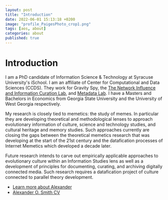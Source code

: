```yaml
---
layout: post
title: "Introduction"
date: 2022-06-01 15:13:18 +0200
image: "profile_PaigesPhoto_crop1.png"
tags: [aos, about]
categories: about
published: true
---
```


# Introduction

I am a PhD candidate of Information Science & Technology at Syracuse University's iSchool. I am an affiliate of Center for Computational and Data Sciences (CCDS). They work for Gravity Spy, the [The Network Influence and Information Curation Lab](https://ischool.syr.edu/research/network-influence-and-information-curation-lab/), and [Metadata Lab](https://ischool.syr.edu/research/metadata-lab/). I have a Masters and Bachelors in Economics from Georgia State University and the University of West Georgia respectively.

My research is closely tied to memetics: the study of memes. In particular they are developing theoretical and methodological lenses to approach evolutionary information of culture, science and technology studies, and cultural heritage and memory studies. Such approaches currently are closing the gaps between the theoretical memetics research that was developing at the start of the 21st century and the datafication processes of Internet Memetics which developed a decade later.

Future research intends to carve out empirically applicable approaches to evolutionary culture within an Information Studies lens as well as a development of principles for documenting, curating, and archiving digitally connected media. Such research requires a datafication project of culture connected to parallel theory development.

  * [Learn more about Alexander](/AboutAlexander/)
  * [Alexander O. Smith CV](/cv/)
